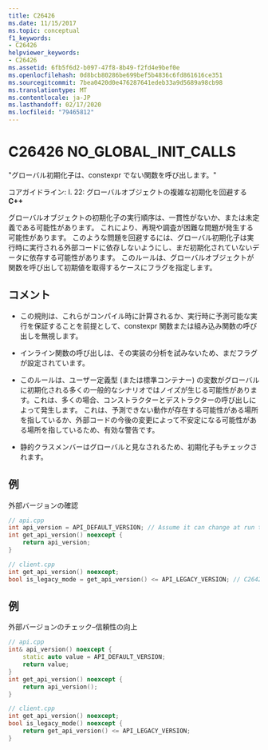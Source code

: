 ```yaml
---
title: C26426
ms.date: 11/15/2017
ms.topic: conceptual
f1_keywords:
- C26426
helpviewer_keywords:
- C26426
ms.assetid: 6fb5f6d2-b097-47f8-8b49-f2fd4e9bef0e
ms.openlocfilehash: 0d8bcb80286be699bef5b4836c6fd861616ce351
ms.sourcegitcommit: 7bea0420d0e476287641edeb33a9d5689a98cb98
ms.translationtype: MT
ms.contentlocale: ja-JP
ms.lasthandoff: 02/17/2020
ms.locfileid: "79465812"
---
```

# <a name="c26426-no_global_init_calls"></a>C26426 NO_GLOBAL_INIT_CALLS

"グローバル初期化子は、constexpr でない関数を呼び出します。"

コアガイドライン: I. 22: グローバルオブジェクトの複雑な初期化を回避する**C++**

グローバルオブジェクトの初期化子の実行順序は、一貫性がないか、または未定義である可能性があります。 これにより、再現や調査が困難な問題が発生する可能性があります。 このような問題を回避するには、グローバル初期化子は実行時に実行される外部コードに依存しないようにし、まだ初期化されていないデータに依存する可能性があります。 このルールは、グローバルオブジェクトが関数を呼び出して初期値を取得するケースにフラグを指定します。

## <a name="remarks"></a>コメント

- この規則は、これらがコンパイル時に計算されるか、実行時に予測可能な実行を保証することを前提として、constexpr 関数または組み込み関数の呼び出しを無視します。

- インライン関数の呼び出しは、その実装の分析を試みないため、まだフラグが設定されています。

- このルールは、ユーザー定義型 (または標準コンテナー) の変数がグローバルに初期化される多くの一般的なシナリオではノイズが生じる可能性があります。これは、多くの場合、コンストラクターとデストラクターの呼び出しによって発生します。 これは、予測できない動作が存在する可能性がある場所を指しているか、外部コードの今後の変更によって不安定になる可能性がある場所を指しているため、有効な警告です。

- 静的クラスメンバーはグローバルと見なされるため、初期化子もチェックされます。

## <a name="example"></a>例

外部バージョンの確認

```cpp
// api.cpp
int api_version = API_DEFAULT_VERSION; // Assume it can change at run time, hence non-const.
int get_api_version() noexcept {
    return api_version;
}

// client.cpp
int get_api_version() noexcept;
bool is_legacy_mode = get_api_version() <= API_LEGACY_VERSION; // C26426, also stale value
```

## <a name="example"></a>例

外部バージョンのチェック–信頼性の向上

```cpp
// api.cpp
int& api_version() noexcept {
    static auto value = API_DEFAULT_VERSION;
    return value;
}
int get_api_version() noexcept {
    return api_version();
}

// client.cpp
int get_api_version() noexcept;
bool is_legacy_mode() noexcept {
    return get_api_version() <= API_LEGACY_VERSION;
}
```
